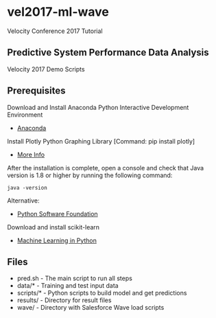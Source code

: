 # vel2017-ml-wave
Velocity Conference 2017 Tutorial

## Predictive System Performance Data Analysis
Velocity 2017 Demo Scripts

## Prerequisites

Download and Install Anaconda Python Interactive Development Environment

* [Anaconda](https://www.continuum.io)

Install Plotly Python Graphing Library [Command: pip install plotly]

* [More Info](https://plot.ly/python/)

After the installation is complete, open a console and check that Java version is 1.8 or higher by running the following command:

``java -version``

Alternative:

* [Python Software Foundation](https://www.python.org)

Download and install scikit-learn

* [Machine Learning in Python](http://scikit-learn.org)

## Files
* pred.sh - The main script to run all steps
* data/* - Training and test input data
* scripts/* - Python scripts to build model and get predictions
* results/ - Directory for result files
* wave/ - Directory with Salesforce Wave load scripts


